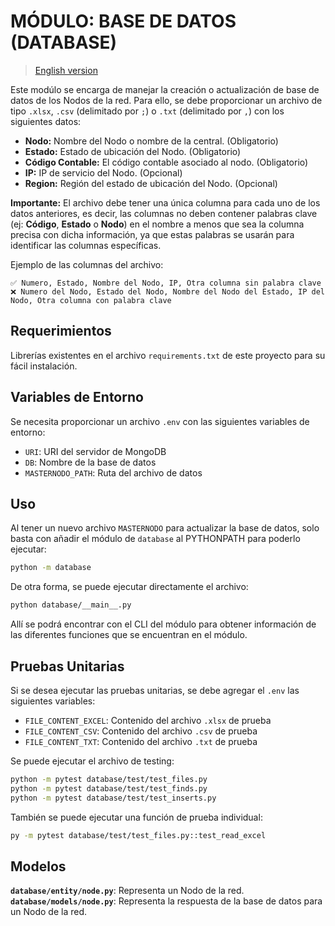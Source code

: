 # MÓDULO: BASE DE DATOS (DATABASE)
> [English version](./README.md)

Este modúlo se encarga de manejar la creación o actualización de base de datos de los Nodos de la red. Para ello, se debe proporcionar un archivo de tipo `.xlsx`, `.csv` (delimitado por `;`) o `.txt` (delimitado por `,`) con los siguientes datos:

- **Nodo:** Nombre del Nodo o nombre de la central. (Obligatorio)
- **Estado:** Estado de ubicación del Nodo. (Obligatorio)
- **Código Contable:** El código contable asociado al nodo. (Obligatorio)
- **IP:** IP de servicio del Nodo. (Opcional)
- **Region:** Región del estado de ubicación del Nodo. (Opcional)

**Importante:** El archivo debe tener una única columna para cada uno de los datos anteriores, es decir, las columnas no deben contener palabras clave (ej: **Código**, **Estado** o **Nodo**) en el nombre a menos que sea la columna precisa con dicha información, ya que estas palabras se usarán para identificar las columnas específicas.

Ejemplo de las columnas del archivo:

    ✅ Numero, Estado, Nombre del Nodo, IP, Otra columna sin palabra clave
    ❌ Numero del Nodo, Estado del Nodo, Nombre del Nodo del Estado, IP del Nodo, Otra columna con palabra clave

## Requerimientos
Librerías existentes en el archivo `requirements.txt` de este proyecto para su fácil instalación.

## Variables de Entorno
Se necesita proporcionar un archivo `.env` con las siguientes variables de entorno:

- `URI`: URI del servidor de MongoDB
- `DB`: Nombre de la base de datos
- `MASTERNODO_PATH`: Ruta del archivo de datos

## Uso
Al tener un nuevo archivo `MASTERNODO` para actualizar la base de datos, solo basta con añadir el módulo de `database` al PYTHONPATH para poderlo ejecutar:

```bash
python -m database
```

De otra forma, se puede ejecutar directamente el archivo:
```bash
python database/__main__.py
```

Allí se podrá encontrar con el CLI del módulo para obtener información de las diferentes funciones que se encuentran en el módulo.

## Pruebas Unitarias
Si se desea ejecutar las pruebas unitarias, se debe agregar el `.env` las siguientes variables:

- `FILE_CONTENT_EXCEL`: Contenido del archivo `.xlsx` de prueba
- `FILE_CONTENT_CSV`: Contenido del archivo `.csv` de prueba
- `FILE_CONTENT_TXT`: Contenido del archivo `.txt` de prueba

Se puede ejecutar el archivo de testing:
```bash
python -m pytest database/test/test_files.py
python -m pytest database/test/test_finds.py
python -m pytest database/test/test_inserts.py
```
También se puede ejecutar una función de prueba individual:
```bash
py -m pytest database/test/test_files.py::test_read_excel
```

## Modelos
**`database/entity/node.py`**: Representa un Nodo de la red.<br>
**`database/models/node.py`**: Representa la respuesta de la base de datos para un Nodo de la red.